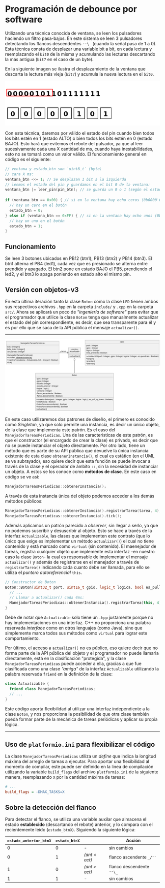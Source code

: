 <!--
 Copyright (c) 2025 Matías S. Ávalos (@tute_avalos)
 
 This software is released under the MIT License.
 https://opensource.org/licenses/MIT
-->

# Programación de debounce por software

Utilizando una técnica conocida de ventana, se leen los pulsadores haciendo un filtro pasa-bajos. En este sistema se leen 3 pulsadores detectando los flancos descendentes `⁻⁻\_` (cuando la señal pasa de 1 a 0). Esta técnica consta de desplazar una variable bit a bit, en cada lectura y reemplazando el `bit0` de la misma y acumulando las lecturas descartando la más antigua (`bit7` en el caso de un byte).

En la siguiente imagen se ilustra el desplazamiento de la ventana que descarta la lectura más vieja (`bit7`) y acumula la nueva lectura en el `bit0`.

![Representación del desplazamiento de la ventana en el timepo.](./img/debounce_con_senal.gif)

Con esta técnica, daremos por válido el estado del pin cuando bien todos los bits estén en 1 (estado ALTO) o bien todos los bits estén en 0 (estado BAJO). Esto hará que evitemos el rebote del pulsador, ya que al leer sucesivamente cada una X cantidad de ms, cuando haya inestabilidades, esto no se tomará como un valor válido. El funcionamiento general en código es el siguiente:

```cpp
// ventana y estado_btn son `uint8_t` (byte)
// cara X ms:
ventana_btn <<= 1; // Se desplazan 1 bit a la izquierda
// leemos el estado del pin y guardamos en el bit 0 de la ventana:
ventana_btn |= leer_pin(pin_btn); // se guarda un 0 o 1 (según el estado del pin en el momento de la lectura)

if (ventana_btn == 0x00) { // si en la ventana hay ocho ceros (0b0000'0000)
  // hay un cero en el botón
  estado_btn = 0;
} else if (ventana_btn == 0xFF) { // si en la ventana hay ocho unos (0b1111'1111)
  // hay un uno en el botón
  estado_btn = 1;
}
```

## Funcionamiento

Se leen 3 botones ubicados en PB12 (btn1), PB13 (btn2) y PB14 (btn3). El btn1 alterna el PB4 (led1), cada vez que es presionado se alterna entre prendido y apagado. El btn2 pone en estado BAJO el PB5, prendiendo el led2, y el btn3 lo apaga poniendo en estado alto el mismo pin.

## Versión con objetos-v3

En esta última iteración tanto la clase `Boton` como la clase `LED` tienen ambos sus respectivos archivos `.hpp` en la carpeta `include/` y `.cpp` en la carpeta `src/`. Ahora se aplicará un poco de *"ingeniería de software"* para evitar que el programador que utilice la clase `Boton` tenga que manualmente actualizar el estado del pin correspondiente, es decir, que sea transparente para él y es por ello que se saca de la API pública el mensaje `actualizar()`.

---
![Diagrama de clase de LED](./img/diagrama-clases.png)

En este caso utilizaremos dos patrones de diseño, el primero es conocido como *Singleton*, ya que solo permite una instancia, es decir un único objeto, de la clase que implementa este patrón. Es el caso del `ManejadorTareasPeriodicas`. Una de las características de este patrón, es que el constructor (el encargado de crear la clase) es privado, es decir que no se puede instanciar el objeto directamente. Por otro lado, tiene un método que es parte de su API pública que devuelve la única instancia existente de esta clase `obtenerInstancia()`, el cual es estático (en el UML se ve subrayado), eso quiere decir que esta función se puede invocar a través de la clase y el operador de ámbito `::`, sin la necesidad de instanciar un objeto. A estos se los conoce como **métodos de clase**. En este caso en código se ve así:

```cpp
ManejadorTareasPeriodicas::obtenerInstancia();
```

A través de esta instancia única del objeto podemos acceder a los demás métodos públicos:

```cpp
ManejadorTareasPeriodicas::obtenerInstancia().registrarTarea(tarea, 4);
ManejadorTareasPeriodicas::obtenerInstancia().tick();
```
Además aplicamos un patrón parecido a *observer*, sin llegar a serlo, ya que no podemos suscribir y desuscribir al objeto. Esto se hace a través de la interfaz `Actualizable`, las clases que implementen este contrato (que lo único que exige es implementar un método `actualizar()`) el cual no tiene contenido y está marcado como `virtual` (sin contenido). El maenejador de tareas, registra cualquier objeto que implemente esta interfaz -en nuestro caso la clase `Boton`- la cual es responsable de implementar el mensaje `actualizar()` y además de registrarse en el manejador a través de `registrarTarea()` indicando cada cuanto debe ser llamada, para ello se utiliza el *puntero autoreferencial* `this`.

```cpp
// Constructor de Boton
Boton::Boton(uint32_t port, uint16_t gpio, logic_t logica, bool es_pull_up_down) {
  // ...
  // Llamar a actualizar() cada 4ms:
  ManejadorTareasPeriodicas::obtenerInstancia().registrarTarea(this, 4);
}
```

Debe de notar que `Actualizable` solo tiene un `.hpp` justamente porque no hay implementaciones en una interfaz. C++ no proporciona una palabra reservada *interface* como en otros lenguajes (como Java), sino que simplemente marca todos sus métodos como `virtual` para lograr este comportamiento.

Por último, el acceso a `actualizar()` no es público, eso quiere decir que no forma parte de la API pública del objeto y el programador no puede llamarla directamente, está en la clasificación "protegida", y la clase `ManejadorTareasPeriodicas` puede acceder a ella, gracias a que fue clasificada como una clase *"amiga"* de la interfaz `Actualizable` utilizando la palabra reservada `friend` en la definición de la clase:

```cpp
class Actualizable {
  friend class ManejadorTareasPeriodicas;
  // ...
}
```

Este código aporta flexibilidad al utilizar una interfaz independiente a la clase `Boton`, y nos proporciona la posibilidad de que otra clase también pueda formar parte de la mecánica de tareas periódicas y aplicar su propia lógica.

---

## Uso de `platformio.ini` para flexibilizar el código

La clase `ManejadorTareasPeriodicas` utiliza un *define* que indica la longitud máxima del arreglo de tareas a ejecutar. Para aportar una flexibilidad al momento de compilar, este puede ser definido en la linea de compilación utilizando la variable `build_flags` del archivo `platformio.ini` de la siguiente manera, reemplazando `X` por la cantidad máxima de tareas:

```ini
# ...
build_flags = -DMAX_TASKS=X
```

## Sobre la detección del flanco

Para detectar el flanco, se utiliza una variable auxilar que almacena el estado **establecido** (descartando el rebote) anterior, y lo compara con el recientemente leído (`estado_btnX`). Siguiendo la siguiente lógica:

| `estado_anterior_btnX` | `estado_btnX` |               | Acción                    |
| ---------------------- | ------------- | ------------- | ------------------------- |
| 0                      | 0             | -             | sin cambios               |
| 0                      | 1             | *(ant < act)* | flanco ascendente `_/⁻⁻`  |
| 1                      | 0             | *(ant > act)* | flanco descendente `⁻⁻\_` |
| 1                      | 1             | -             | sin cambios               |
